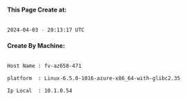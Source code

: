 
   
#### This Page Create at:

```bash

2024-04-03 - 20:13:17 UTC

```

#### Create By Machine:

```bash

Host Name : fv-az658-471

platform  : Linux-6.5.0-1016-azure-x86_64-with-glibc2.35

Ip Local  : 10.1.0.54

```

